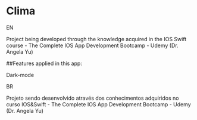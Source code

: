 # Clima

EN

 Project being developed through the knowledge acquired in the IOS Swift course - The Complete IOS App Development Bootcamp - Udemy (Dr. Angela Yu)
 
 ##Features applied in this app:
  
 Dark-mode 
 
 
 BR
 
 Projeto sendo desenvolvido através dos conhecimentos adquiridos no curso IOS&Swift - The Complete IOS App Development Bootcamp - Udemy (Dr. Angela Yu)
 
 
 
